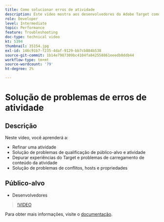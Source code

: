 ```yaml
---
title: Como solucionar erros de atividade
description: Este vídeo mostra aos desenvolvedores do Adobe Target como refinar uma atividade, solucionar problemas de qualificação de público-alvo e atividade, depurar experiências do Target e problemas de carregamento de conteúdo da atividade e solucionar conflitos, hosts e propriedades.
role: Developer
level: Intermediate
topic: Performance
feature: Troubleshooting
doc-type: technical video
kt: 5394
thumbnail: 35154.jpg
exl-id: 146c91b7-f235-4daf-9129-bb7cb884b538
source-git-commit: 1b14e7987309bc4104fa842558861eeedb0ddb44
workflow-type: tm+mt
source-wordcount: '79'
ht-degree: 2%

---
```


# Solução de problemas de erros de atividade

## Descrição

Neste vídeo, você aprenderá a:

* Refinar uma atividade
* Solução de problemas de qualificação de público-alvo e atividade
* Depurar experiências do Target e problemas de carregamento de conteúdo da atividade
* Solução de problemas de conflitos, hosts e propriedades

## Público-alvo

* Desenvolvedores

>[!VIDEO](https://video.tv.adobe.com/v/35154/?quality=12)

Para obter mais informações, visite o [documentação](https://experienceleague.adobe.com/docs/target/using/troubleshoot/troubleshooting-target.html?lang=en).
